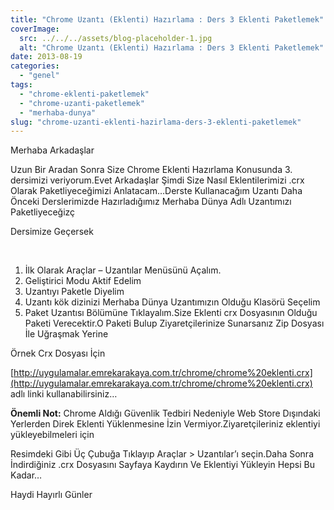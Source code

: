 ```yaml
---
title: "Chrome Uzantı (Eklenti) Hazırlama : Ders 3 Eklenti Paketlemek"
coverImage:
  src: ../../../assets/blog-placeholder-1.jpg
  alt: "Chrome Uzantı (Eklenti) Hazırlama : Ders 3 Eklenti Paketlemek"
date: 2013-08-19
categories: 
  - "genel"
tags: 
  - "chrome-eklenti-paketlemek"
  - "chrome-uzanti-paketlemek"
  - "merhaba-dunya"
slug: "chrome-uzanti-eklenti-hazirlama-ders-3-eklenti-paketlemek"
---
```


Merhaba Arkadaşlar

Uzun Bir Aradan Sonra Size Chrome Eklenti Hazırlama Konusunda 3. dersimizi veriyorum.Evet Arkadaşlar Şimdi Size Nasıl Eklentilerimizi .crx Olarak Paketliyeceğimizi Anlatacam…Derste Kullanacağım Uzantı Daha Önceki Derslerimizde Hazırladığımız Merhaba Dünya Adlı Uzantımızı Paketliyeceğizç

Dersimize Geçersek

 

1. İlk Olarak Araçlar – Uzantılar Menüsünü Açalım.
2. Geliştirici Modu Aktif Edelim
3. Uzantıyı Paketle Diyelim
4. Uzantı kök dizinizi Merhaba Dünya Uzantımızın Olduğu Klasörü Seçelim
5. Paket Uzantısı Bölümüne Tıklayalım.Size Eklenti crx Dosyasının Olduğu Paketi Verecektir.O Paketi Bulup Ziyaretçilerinize Sunarsanız Zip Dosyası İle Uğraşmak Yerine

Örnek Crx Dosyası İçin

[http://uygulamalar.emrekarakaya.com.tr/chrome/chrome%20eklenti.crx](http://uygulamalar.emrekarakaya.com.tr/chrome/chrome%20eklenti.crx) adlı linki kullanabilirsiniz…

**Önemli Not:** Chrome Aldığı Güvenlik Tedbiri Nedeniyle Web Store Dışındaki Yerlerden Direk Eklenti Yüklenmesine İzin Vermiyor.Ziyaretçileriniz eklentiyi yükleyebilmeleri için

Resimdeki Gibi Üç Çubuğa Tıklayıp Araçlar > Uzantılar’ı seçin.Daha Sonra İndirdiğiniz .crx Dosyasını Sayfaya Kaydırın Ve Eklentiyi Yükleyin Hepsi Bu Kadar…

Haydi Hayırlı Günler
